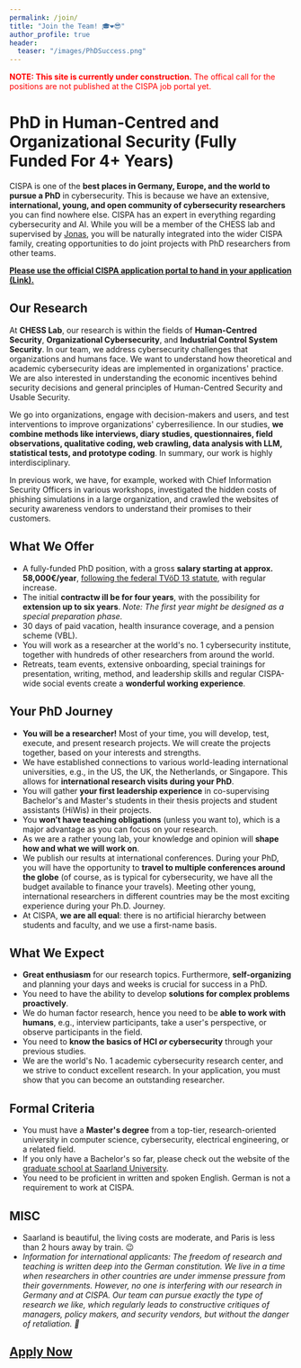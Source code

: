 ```yaml
---
permalink: /join/
title: "Join the Team! 🎓❤️😎"
author_profile: true
header: 
  teaser: "/images/PhDSuccess.png"
---
```


<span style="color:red">__NOTE: This site is currently under construction.__ The offical call for the positions are not published at the CISPA job portal yet.</span>

# PhD in Human-Centred and Organizational Security (Fully Funded For 4+ Years)

CISPA is one of the __best places in Germany, Europe, and the world to pursue a PhD__ in cybersecurity. This is because we have an extensive, __international, young, and open community of cybersecurity researchers__ you can find nowhere else. CISPA has an expert in everything regarding cybersecurity and AI. While you will be a member of the CHESS lab and supervised by [Jonas](/team/), you will be naturally integrated into the wider CISPA family, creating opportunities to do joint projects with PhD researchers from other teams.

[__Please use the official CISPA application portal to hand in your application (Link).__](https://jobs.cispa.saarland/de_DE/jobs)

## Our Research
At __CHESS Lab__, our research is within the fields of __Human-Centred Security__, __Organizational Cybersecurity__, and __Industrial Control System Security__. In our team, we address cybersecurity challenges that organizations and humans face. We want to understand how theoretical and academic cybersecurity ideas are implemented in organizations' practice. We are also interested in understanding the economic incentives behind security decisions and general principles of Human-Centred Security and Usable Security. 

We go into organizations, engage with decision-makers and users, and test interventions to improve organizations' cyberresilience. In our studies, __we combine methods like interviews, diary studies, questionnaires, field observations, qualitative coding, web crawling, data analysis with LLM, statistical tests, and prototype coding__. In summary, our work is highly interdisciplinary.

In previous work, we have, for example, worked with Chief Information Security Officers in various workshops, investigated the hidden costs of phishing simulations in a large organization, and crawled the websites of security awareness vendors to understand their promises to their customers.  

## What We Offer
* A fully-funded PhD position, with a gross __salary starting at approx. 58,000€/year__, [following the federal TVöD 13 statute](https://oeffentlicher-dienst.info/c/t/rechner/tvoed/bund?id=tvoed-bund&g=E_13&s=1&zv=VBL&z=100&zulage=&stkl=1&r=&zkf=&kk=17%2C05%25), with regular increase. 
* The initial __contractw ill be for four years__, with the possibility for __extension up to six years__. _Note: The first year might be designed as a special preparation phase._
* 30 days of paid vacation, health insurance coverage, and a pension scheme (VBL).  
* You will work as a researcher at the world's no. 1 cybersecurity institute, together with hundreds of other researchers from around the world.
* Retreats, team events, extensive onboarding, special trainings for presentation, writing, method, and leadership skills and regular CISPA-wide social events create a __wonderful working experience__.

## Your PhD Journey
* __You will be a researcher!__ Most of your time, you will develop, test, execute, and present research projects. We will create the projects together, based on your interests and strengths.
* We have established connections to various world-leading international universities, e.g., in the US, the UK, the Netherlands, or Singapore. This allows for __international research visits during your PhD__.  
* You will gather __your first leadership experience__ in co-supervising Bachelor's and Master's students in their thesis projects and student assistants (HiWis) in their projects.
* You __won’t have teaching obligations__ (unless you want to), which is a major advantage as you can focus on your research.
* As we are a rather young lab, your knowledge and opinion will __shape how and what we will work on__.
* We publish our results at international conferences. During your PhD, you will have the opportunity to __travel to multiple conferences around the globe__ (of course, as is typical for cybersecurity, we have all the budget available to finance your travels). Meeting other young, international researchers in different countries may be the most exciting experience during your Ph.D. Journey.
* At CISPA, __we are all equal__: there is no artificial hierarchy between students and faculty, and we use a first-name basis.


## What We Expect
* __Great enthusiasm__ for our research topics. Furthermore, __self-organizing__ and planning your days and weeks is crucial for success in a PhD. 
* You need to have the ability to develop __solutions for complex problems proactively__.
* We do human factor research, hence you need to be __able to work with humans__, e.g., interview participants, take a user's perspective, or observe participants in the field.
* You need to __know the basics of HCI *or* cybersecurity__ through your previous studies.
* We are the world's No. 1 academic cybersecurity research center, and we strive to conduct excellent research. In your application, you must show that you can become an outstanding researcher.

## Formal Criteria
* You must have a __Master's degree__ from a top-tier, research-oriented university in computer science, cybersecurity, electrical engineering, or a related field. 
* If you only have a Bachelor's so far, please check out the website of the [graduate school at Saarland University](https://www.graduateschool-computerscience.de/).
* You need to be proficient in written and spoken English. German is not a requirement to work at CISPA.


## MISC
* Saarland is beautiful, the living costs are moderate, and Paris is less than 2 hours away by train. 😉 
* _Information for international applicants: The freedom of research and teaching is written deep into the German constitution. We live in a time when researchers in other countries are under immense pressure from their governments. However, no one is interfering with our research in Germany and at CISPA. Our team can pursue exactly the type of research we like, which regularly leads to constructive critiques of managers, policy makers, and security vendors, but without the danger of retaliation. 🦾_


## [__Apply Now__](https://jobs.cispa.saarland/de_DE/jobs)